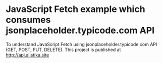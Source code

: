 # JavaScript Fetch example which consumes jsonplaceholder.typicode.com API

To understand JavaScript Fetch using jsonplaceholder.typicode.com API (GET, POST, PUT, DELETE). 
This project is published at http://api.alistika.site

